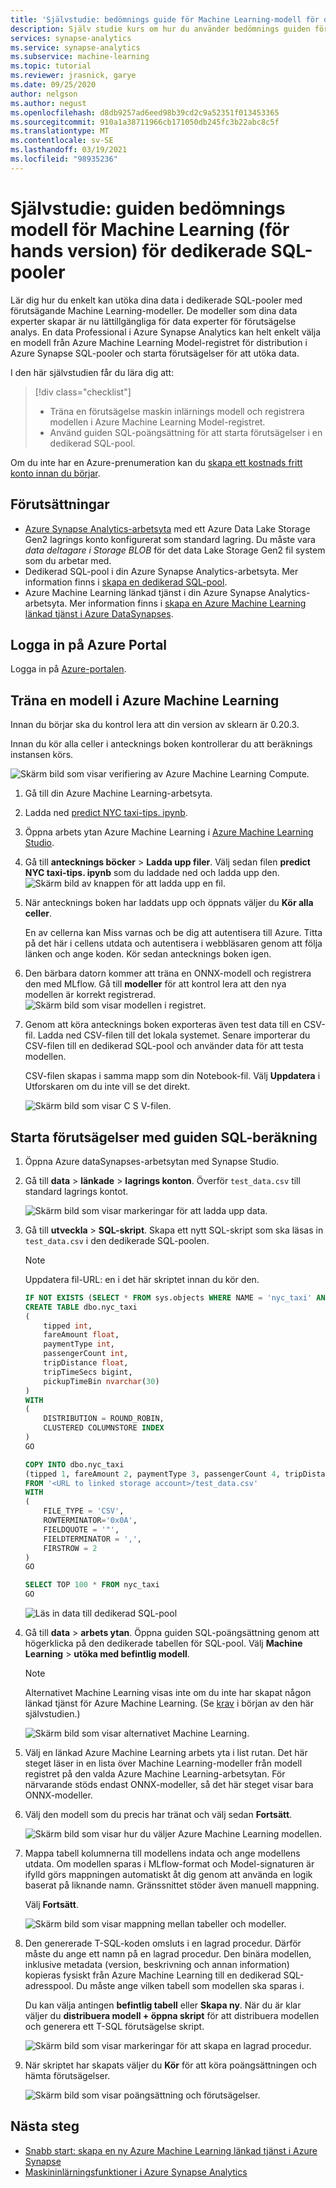 ```yaml
---
title: 'Självstudie: bedömnings guide för Machine Learning-modell för dedikerade SQL-pooler'
description: Själv studie kurs om hur du använder bedömnings guiden för Machine Learning-modeller för att utöka data i dedikerade SQL-pooler.
services: synapse-analytics
ms.service: synapse-analytics
ms.subservice: machine-learning
ms.topic: tutorial
ms.reviewer: jrasnick, garye
ms.date: 09/25/2020
author: nelgson
ms.author: negust
ms.openlocfilehash: d8db9257ad6eed98b39cd2c9a52351f013453365
ms.sourcegitcommit: 910a1a38711966cb171050db245fc3b22abc8c5f
ms.translationtype: MT
ms.contentlocale: sv-SE
ms.lasthandoff: 03/19/2021
ms.locfileid: "98935236"
---
```

# <a name="tutorial-machine-learning-model-scoring-wizard-preview-for-dedicated-sql-pools"></a>Självstudie: guiden bedömnings modell för Machine Learning (för hands version) för dedikerade SQL-pooler

Lär dig hur du enkelt kan utöka dina data i dedikerade SQL-pooler med förutsägande Machine Learning-modeller. De modeller som dina data experter skapar är nu lättillgängliga för data experter för förutsägelse analys. En data Professional i Azure Synapse Analytics kan helt enkelt välja en modell från Azure Machine Learning Model-registret för distribution i Azure Synapse SQL-pooler och starta förutsägelser för att utöka data.

I den här självstudien får du lära dig att:

> [!div class="checklist"]
> - Träna en förutsägelse maskin inlärnings modell och registrera modellen i Azure Machine Learning Model-registret.
> - Använd guiden SQL-poängsättning för att starta förutsägelser i en dedikerad SQL-pool.

Om du inte har en Azure-prenumeration kan du [skapa ett kostnads fritt konto innan du börjar](https://azure.microsoft.com/free/).

## <a name="prerequisites"></a>Förutsättningar

- [Azure Synapse Analytics-arbetsyta](../get-started-create-workspace.md) med ett Azure Data Lake Storage Gen2 lagrings konto konfigurerat som standard lagring. Du måste vara *data deltagare i Storage BLOB* för det data Lake Storage Gen2 fil system som du arbetar med.
- Dedikerad SQL-pool i din Azure Synapse Analytics-arbetsyta. Mer information finns i [skapa en dedikerad SQL-pool](../quickstart-create-sql-pool-studio.md).
- Azure Machine Learning länkad tjänst i din Azure Synapse Analytics-arbetsyta. Mer information finns i [skapa en Azure Machine Learning länkad tjänst i Azure DataSynapses](quickstart-integrate-azure-machine-learning.md).

## <a name="sign-in-to-the-azure-portal"></a>Logga in på Azure Portal

Logga in på [Azure-portalen](https://portal.azure.com/).

## <a name="train-a-model-in-azure-machine-learning"></a>Träna en modell i Azure Machine Learning

Innan du börjar ska du kontrol lera att din version av sklearn är 0.20.3.

Innan du kör alla celler i antecknings boken kontrollerar du att beräknings instansen körs.

![Skärm bild som visar verifiering av Azure Machine Learning Compute.](media/tutorial-sql-pool-model-scoring-wizard/tutorial-sql-scoring-wizard-train-00b.png)

1. Gå till din Azure Machine Learning-arbetsyta.

1. Ladda ned [predict NYC taxi-tips. ipynb](https://go.microsoft.com/fwlink/?linkid=2144301).

1. Öppna arbets ytan Azure Machine Learning i [Azure Machine Learning Studio](https://ml.azure.com).

1. Gå till **antecknings böcker**  >  **Ladda upp filer**. Välj sedan filen **predict NYC taxi-tips. ipynb** som du laddade ned och ladda upp den.
   ![Skärm bild av knappen för att ladda upp en fil.](media/tutorial-sql-pool-model-scoring-wizard/tutorial-sql-scoring-wizard-train-00a.png)

1. När antecknings boken har laddats upp och öppnats väljer du **Kör alla celler**.

   En av cellerna kan Miss varnas och be dig att autentisera till Azure. Titta på det här i cellens utdata och autentisera i webbläsaren genom att följa länken och ange koden. Kör sedan antecknings boken igen.

1. Den bärbara datorn kommer att träna en ONNX-modell och registrera den med MLflow. Gå till **modeller** för att kontrol lera att den nya modellen är korrekt registrerad.
   ![Skärm bild som visar modellen i registret.](media/tutorial-sql-pool-model-scoring-wizard/tutorial-sql-scoring-wizard-train-00c.png)

1. Genom att köra antecknings boken exporteras även test data till en CSV-fil. Ladda ned CSV-filen till det lokala systemet. Senare importerar du CSV-filen till en dedikerad SQL-pool och använder data för att testa modellen.

   CSV-filen skapas i samma mapp som din Notebook-fil. Välj **Uppdatera** i Utforskaren om du inte vill se det direkt.

   ![Skärm bild som visar C S V-filen.](media/tutorial-sql-pool-model-scoring-wizard/tutorial-sql-scoring-wizard-train-00d.png)

## <a name="launch-predictions-with-the-sql-scoring-wizard"></a>Starta förutsägelser med guiden SQL-beräkning

1. Öppna Azure dataSynapses-arbetsytan med Synapse Studio.

1. Gå till **data**  >  **länkade**  >  **lagrings konton**. Överför `test_data.csv` till standard lagrings kontot.

   ![Skärm bild som visar markeringar för att ladda upp data.](media/tutorial-sql-pool-model-scoring-wizard/tutorial-sql-scoring-wizard-00a.png)

1. Gå till **utveckla**  >  **SQL-skript**. Skapa ett nytt SQL-skript som ska läsas in `test_data.csv` i den dedikerade SQL-poolen.

   > [!NOTE]
   > Uppdatera fil-URL: en i det här skriptet innan du kör den.

   ```SQL
   IF NOT EXISTS (SELECT * FROM sys.objects WHERE NAME = 'nyc_taxi' AND TYPE = 'U')
   CREATE TABLE dbo.nyc_taxi
   (
       tipped int,
       fareAmount float,
       paymentType int,
       passengerCount int,
       tripDistance float,
       tripTimeSecs bigint,
       pickupTimeBin nvarchar(30)
   )
   WITH
   (
       DISTRIBUTION = ROUND_ROBIN,
       CLUSTERED COLUMNSTORE INDEX
   )
   GO
   
   COPY INTO dbo.nyc_taxi
   (tipped 1, fareAmount 2, paymentType 3, passengerCount 4, tripDistance 5, tripTimeSecs 6, pickupTimeBin 7)
   FROM '<URL to linked storage account>/test_data.csv'
   WITH
   (
       FILE_TYPE = 'CSV',
       ROWTERMINATOR='0x0A',
       FIELDQUOTE = '"',
       FIELDTERMINATOR = ',',
       FIRSTROW = 2
   )
   GO
   
   SELECT TOP 100 * FROM nyc_taxi
   GO
   ```

   ![Läs in data till dedikerad SQL-pool](media/tutorial-sql-pool-model-scoring-wizard/tutorial-sql-scoring-wizard-00b.png)

1. Gå till **data**  >  **arbets ytan**. Öppna guiden SQL-poängsättning genom att högerklicka på den dedikerade tabellen för SQL-pool. Välj **Machine Learning**  >  **utöka med befintlig modell**.

   > [!NOTE]
   > Alternativet Machine Learning visas inte om du inte har skapat någon länkad tjänst för Azure Machine Learning. (Se [krav](#prerequisites) i början av den här självstudien.)

   ![Skärm bild som visar alternativet Machine Learning.](media/tutorial-sql-pool-model-scoring-wizard/tutorial-sql-scoring-wizard-00c.png)

1. Välj en länkad Azure Machine Learning arbets yta i list rutan. Det här steget läser in en lista över Machine Learning-modeller från modell registret på den valda Azure Machine Learning-arbetsytan. För närvarande stöds endast ONNX-modeller, så det här steget visar bara ONNX-modeller.

1. Välj den modell som du precis har tränat och välj sedan **Fortsätt**.

   ![Skärm bild som visar hur du väljer Azure Machine Learning modellen.](media/tutorial-sql-pool-model-scoring-wizard/tutorial-sql-scoring-wizard-00d.png)

1. Mappa tabell kolumnerna till modellens indata och ange modellens utdata. Om modellen sparas i MLflow-format och Model-signaturen är ifylld görs mappningen automatiskt åt dig genom att använda en logik baserat på liknande namn. Gränssnittet stöder även manuell mappning.

   Välj **Fortsätt**.

   ![Skärm bild som visar mappning mellan tabeller och modeller.](media/tutorial-sql-pool-model-scoring-wizard/tutorial-sql-scoring-wizard-00e.png)

1. Den genererade T-SQL-koden omsluts i en lagrad procedur. Därför måste du ange ett namn på en lagrad procedur. Den binära modellen, inklusive metadata (version, beskrivning och annan information) kopieras fysiskt från Azure Machine Learning till en dedikerad SQL-adresspool. Du måste ange vilken tabell som modellen ska sparas i. 

   Du kan välja antingen **befintlig tabell** eller **Skapa ny**. När du är klar väljer du **distribuera modell + öppna skript** för att distribuera modellen och generera ett T-SQL förutsägelse skript.

   ![Skärm bild som visar markeringar för att skapa en lagrad procedur.](media/tutorial-sql-pool-model-scoring-wizard/tutorial-sql-scoring-wizard-00f.png)

1. När skriptet har skapats väljer du **Kör** för att köra poängsättningen och hämta förutsägelser.

   ![Skärm bild som visar poängsättning och förutsägelser.](media/tutorial-sql-pool-model-scoring-wizard/tutorial-sql-scoring-wizard-00g.png)

## <a name="next-steps"></a>Nästa steg

- [Snabb start: skapa en ny Azure Machine Learning länkad tjänst i Azure Synapse](quickstart-integrate-azure-machine-learning.md)
- [Maskininlärningsfunktioner i Azure Synapse Analytics](what-is-machine-learning.md)
